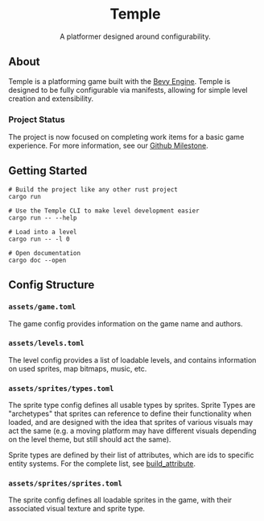 <h1 align="center">Temple</h1>
<p align="center">
  A platformer designed around configurability.
</p>

## About

Temple is a platforming game built with the [Bevy Engine](https://bevyengine.org/). Temple is designed to be fully configurable via manifests, allowing for simple level creation and extensibility. 

### Project Status

The project is now focused on completing work items for a basic game experience. For more information, see our [Github Milestone](https://github.com/ChristopherJMiller/temple/milestone/1).

## Getting Started

```
# Build the project like any other rust project
cargo run

# Use the Temple CLI to make level development easier
cargo run -- --help

# Load into a level
cargo run -- -l 0

# Open documentation
cargo doc --open
```

## Config Structure

### `assets/game.toml`

The game config provides information on the game name and authors.

### `assets/levels.toml`

The level config provides a list of loadable levels, and contains information on used sprites, map bitmaps, music, etc.

### `assets/sprites/types.toml`

The sprite type config defines all usable types by sprites. Sprite Types are "archetypes" that sprites can reference to define their functionality when loaded, and are designed with the idea that sprites of various visuals may act the same (e.g. a moving platform may have different visuals depending on the level theme, but still should act the same).

Sprite types are defined by their list of attributes, which are ids to specific entity systems. For the complete list, see [build_attribute](https://github.com/ChristopherJMiller/temple/blob/5e3a0e47d0adefa57debc072d9a9219b3cb4ac65/src/game/attributes/mod.rs#L44).

### `assets/sprites/sprites.toml`

The sprite config defines all loadable sprites in the game, with their associated visual texture and sprite type.
